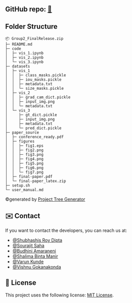 ## GitHub repo: [🔗](https://github.com/dipta007/SeeBel)

## Folder Structure
```
📦 Group2_FinalRelease.zip
├─ README.md
├─ code
│  ├─ vis_1.ipynb
│  ├─ vis_2.ipynb
│  └─ vis_3.ipynb
├─ datasets
│  ├─ vis_1
│  │  ├─ class_masks.pickle
│  │  ├─ iou_masks.pickle
│  │  ├─ metadata.txt
│  │  └─ size_masks.pickle
│  ├─ vis_2
│  │  ├─ grad_cam_dict.pickle
│  │  ├─ input_img.png
│  │  └─ metadata.txt
│  └─ vis_3
│     ├─ gt_dict.pickle
│     ├─ input_img.png
│     ├─ metadata.txt
│     └─ pred_dict.pickle
├─ paper_source
│  ├─ conference_ready.pdf
│  ├─ figures
│  │  ├─ fig1.eps
│  │  ├─ fig2.png
│  │  ├─ fig3.png
│  │  ├─ fig4.png
│  │  ├─ fig5.png
│  │  ├─ fig6.png
│  │  └─ fig7.png
│  ├─ final-paper.pdf
│  └─ final-paper_latex.zip
├─ setup.sh
└─ user_manual.md
```
©generated by [Project Tree Generator](https://woochanleee.github.io/project-tree-generator)
## ✉️ Contact

If you want to contact the developers, you can reach us at:

* [@Shubhashis Roy Dipta](mailto:sroydip1@umbc.edu)
* [@Sourajit Saha](mailto:sroydip1@umbc.edu)
* [@Budhini Amaraneni](xq43417@umbc.edu)
* [@Shalima Binta Manir](smanir1@umbc.edu)
* [@Varun Kunde](varunk3@umbc.edu)
* [@Vishnu Gokanakonda](vishnug2@umbc.edu)


## 🪪 License

This project uses the following license: [MIT License]([./LICENSE](https://github.com/dipta007/SeeBel/blob/main/LICENSE)).
